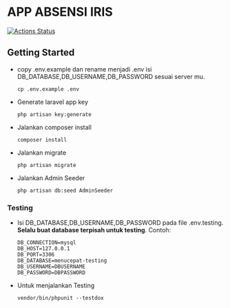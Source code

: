 # APP ABSENSI IRIS

[![Actions Status](https://github.com/nda666/menucepat/workflows/testing/badge.svg)](https://github.com/nda666/menucepat/actions)

## Getting Started
- copy .env.example dan rename menjadi .env isi DB_DATABASE,DB_USERNAME,DB_PASSWORD sesuai server mu.
    ```console
    cp .env.example .env
    ```
- Generate laravel app key
    ```console
    php artisan key:generate
    ```
- Jalankan composer install
    ```console
    composer install
    ```
- Jalankan migrate
    ```console
    php artisan migrate
    ```
- Jalankan Admin Seeder
    ```console
    php artisan db:seed AdminSeeder
    ```

### Testing
- Isi DB_DATABASE,DB_USERNAME,DB_PASSWORD pada file .env.testing. **Selalu buat database terpisah untuk testing**. Contoh:
    ```
    DB_CONNECTION=mysql
    DB_HOST=127.0.0.1
    DB_PORT=3306
    DB_DATABASE=menucepat-testing
    DB_USERNAME=DBUSERNAME
    DB_PASSWORD=DBPASSWORD
    ```
- Untuk menjalankan Testing
    ```console
    vendor/bin/phpunit --testdox
    ```